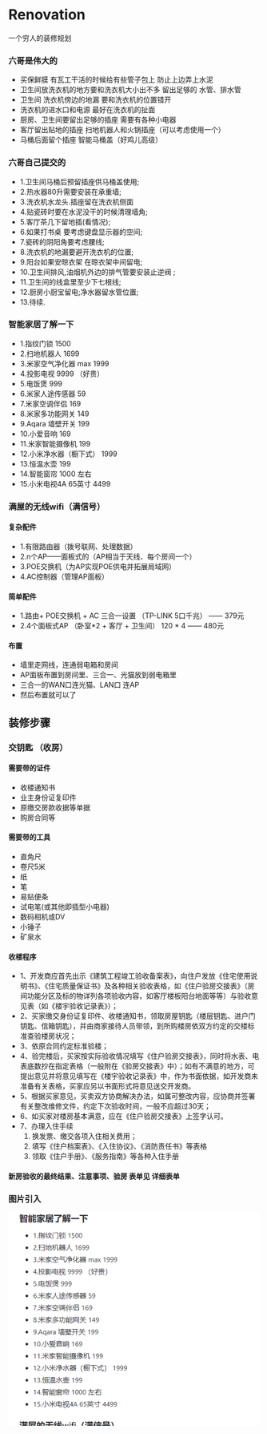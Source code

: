 # Renovation
一个穷人的装修规划

### 六哥是伟大的
- 买保鲜膜 有瓦工干活的时候给有些管子包上 防止上边弄上水泥
- 卫生间放洗衣机的地方要和洗衣机大小出不多 留出足够的 水管、排水管
- 卫生间 洗衣机傍边的地漏 要和洗衣机的位置错开
- 洗衣机的进水口和电源 最好在洗衣机的扯面
- 厨房、卫生间要留出足够的插座 需要有各种小电器
- 客厅留出贴地的插座 扫地机器人和火锅插座（可以考虑使用一个）
- 马桶后面留个插座 智能马桶盖（好鸡儿高级）

### 六哥自己提交的
- 1.卫生间马桶后预留插座供马桶盖使用;
- 2.热水器80升需要安装在承重墙;
- 3.洗衣机水龙头.插座留在洗衣机侧面
- 4.贴瓷砖时要在水泥没干的时候清理墙角;
- 5.客厅茶几下留地插(看情况);
- 6.如果打书桌 要考虑键盘显示器的空间;
- 7.瓷砖的阴阳角要考虑腰线;
- 8.洗衣机的地漏要避开洗衣机的位置;
- 9.阳台如果安晾衣架 在晾衣架中间留电;
- 10.卫生间排风,油烟机外边的排气管要安装止逆阀 ;
- 11.卫生间的线盒里至少下七根线;
- 12.厨房小厨宝留电;净水器留水管位置;
- 13.待续.

### 智能家居了解一下
- 1.指纹门锁  1500
- 2.扫地机器人  1699
- 3.米家空气净化器 max 1999
- 4.投影电视 9999 （好贵）
- 5.电饭煲 999
- 6.米家人途传感器 59
- 7.米家空调伴侣  169
- 8.米家多功能网关  149
- 9.Aqara 墙壁开关  199
- 10.小爱音响 169
- 11.米家智能摄像机 199
- 12.小米净水器（橱下式） 1999
- 13.恒温水壶 199
- 14.智能窗帘 1000 左右
- 15.小米电视4A 65英寸  4499


### 满屋的无线wifi（满信号）

#### 复杂配件

- 1.有限路由器（拨号联网、处理数据）
- 2.n个AP——面板式的（AP相当于天线、每个房间一个）
- 3.POE交换机（为AP实现POE供电并拓展局域网）
- 4.AC控制器（管理AP面板）

#### 简单配件

- 1.路由+ POE交换机 + AC 三合一设置  （TP-LINK 5口千兆） —— 379元  
- 2.4个面板式AP  （卧室*2 + 客厅 + 卫生间）  120 * 4   —— 480元

#### 布置

- 墙里走网线，连通弱电箱和房间
- AP面板布置到房间里、三合一、光猫放到弱电箱里
- 三合一的WAN口连光猫、LAN口 连AP
- 然后布置就可以了


## 装修步骤

### 交钥匙 （收房）

#### 需要带的证件

- 收楼通知书
- 业主身份证复印件
- 原缴交房款收据等单据
- 购房合同等

#### 需要带的工具

- 直角尺
- 卷尺5米
- 纸
- 笔
- 易贴便条
- 试电笔(或其他即插型小电器)
- 数码相机或DV
- 小锤子
- 矿泉水

#### 收楼程序
- 1、开发商应首先出示《建筑工程竣工验收备案表》，向住户发放《住宅使用说明书》、《住宅质量保证书》及各种相关验收表格，如《住户验房交接表》（房间功能分区及标的物详列各项验收内容，如客厅楼板阳台地面等等）与验收意见表（如《楼宇验收记录表》）；
- 2、买家缴交身份证复印件、收楼通知书，领取房屋钥匙（楼层钥匙、进户门钥匙、信箱钥匙），并由商家接待人员带领，到所购楼房依双方约定的交楼标准查验楼房状况；
- 3、依原合同约定标准验楼；
- 4、验完楼后，买家按实际验收情况填写《住户验房交接表》，同时将水表、电表底数抄在指定表格（一般附在《验房交接表》中）；如有不满意的地方，可提出意见并将意见填写在《楼宇验收记录表》中，作为书面依据，如开发商未准备有关表格，买家应另以书面形式将意见送交开发商。 
- 5、根据买家意见，买卖双方协商解决办法，如属可整改内容，应协商并签署有关整改维修文件，约定下次验收时间，一般不应超过30天； 
- 6、如买家对楼房基本满意，应在《住户验房交接表》上签字认可。 
- 7、办理入住手续
  1. 换发票、缴交各项入住相关费用；
  2. 填写《住户档案表》、《入住协议》、《消防责任书》等表格
  3. 领取《住户手册》、《服务指南》等各种入住手册

#### 新房验收的最终结果、注意事项、验房 表单见 详细表单


### 图片引入

![Image text](img/TIM图片20181106145247.png)


  
